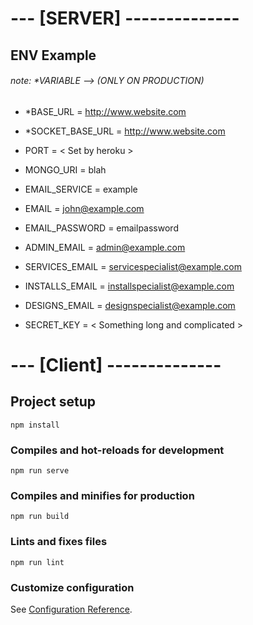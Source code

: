 # --- [SERVER] --------------
## ENV Example
###### note: *VARIABLE --> (ONLY ON PRODUCTION)

* *BASE_URL = http://www.website.com
* *SOCKET_BASE_URL = http://www.website.com 

* PORT = < Set by heroku >

* MONGO_URI = blah

* EMAIL_SERVICE = example
* EMAIL = john@example.com
* EMAIL_PASSWORD = emailpassword

* ADMIN_EMAIL = admin@example.com
* SERVICES_EMAIL = servicespecialist@example.com
* INSTALLS_EMAIL = installspecialist@example.com
* DESIGNS_EMAIL = designspecialist@example.com

* SECRET_KEY = < Something long and complicated >


# --- [Client] --------------
## Project setup
```
npm install
```

### Compiles and hot-reloads for development
```
npm run serve
```

### Compiles and minifies for production
```
npm run build
```

### Lints and fixes files
```
npm run lint
```

### Customize configuration
See [Configuration Reference](https://cli.vuejs.org/config/).
